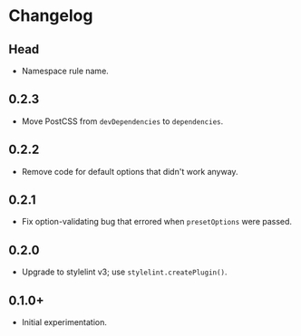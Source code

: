 # Changelog

## Head

- Namespace rule name.

## 0.2.3

- Move PostCSS from `devDependencies` to `dependencies`.

## 0.2.2

- Remove code for default options that didn't work anyway.

## 0.2.1

- Fix option-validating bug that errored when `presetOptions` were passed.

## 0.2.0

- Upgrade to stylelint v3; use `stylelint.createPlugin()`.

## 0.1.0+

- Initial experimentation.
